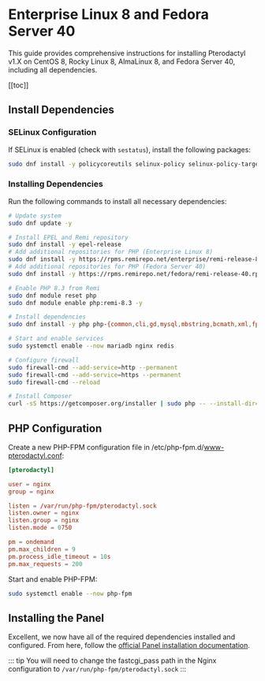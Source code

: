 # Enterprise Linux 8 and Fedora Server 40

This guide provides comprehensive instructions for installing Pterodactyl v1.X on CentOS 8, Rocky Linux 8, AlmaLinux 8, and Fedora Server 40, including all dependencies.

[[toc]]

## Install Dependencies

### SELinux Configuration

If SELinux is enabled (check with `sestatus`), install the following packages:

```bash
sudo dnf install -y policycoreutils selinux-policy selinux-policy-targeted setroubleshoot-server setools setools-console mcstrans
```

### Installing Dependencies

Run the following commands to install all necessary dependencies:

```bash
# Update system
sudo dnf update -y

# Install EPEL and Remi repository
sudo dnf install -y epel-release
# Add additional repositories for PHP (Enterprise Linux 8)
sudo dnf install -y https://rpms.remirepo.net/enterprise/remi-release-8.rpm
# Add additional repositories for PHP (Fedora Server 40)
sudo dnf install -y https://rpms.remirepo.net/fedora/remi-release-40.rpm

# Enable PHP 8.3 from Remi
sudo dnf module reset php
sudo dnf module enable php:remi-8.3 -y

# Install dependencies
sudo dnf install -y php php-{common,cli,gd,mysql,mbstring,bcmath,xml,fpm,curl,zip} mariadb mariadb-server nginx redis zip unzip tar

# Start and enable services
sudo systemctl enable --now mariadb nginx redis

# Configure firewall
sudo firewall-cmd --add-service=http --permanent
sudo firewall-cmd --add-service=https --permanent 
sudo firewall-cmd --reload

# Install Composer
curl -sS https://getcomposer.org/installer | sudo php -- --install-dir=/usr/local/bin --filename=composer
```

## PHP Configuration

Create a new PHP-FPM configuration file in /etc/php-fpm.d/www-pterodactyl.conf:

```conf
[pterodactyl]

user = nginx
group = nginx

listen = /var/run/php-fpm/pterodactyl.sock
listen.owner = nginx
listen.group = nginx
listen.mode = 0750

pm = ondemand
pm.max_children = 9
pm.process_idle_timeout = 10s
pm.max_requests = 200
```

Start and enable PHP-FPM:

```bash
sudo systemctl enable --now php-fpm
```

## Installing the Panel
Excellent, we now have all of the required dependencies installed and configured. From here, follow the [official Panel installation documentation](/panel/1.0/getting_started.md#download-files).


::: tip
You will need to change the fastcgi_pass path in the Nginx configuration to `/var/run/php-fpm/pterodactyl.sock`
:::